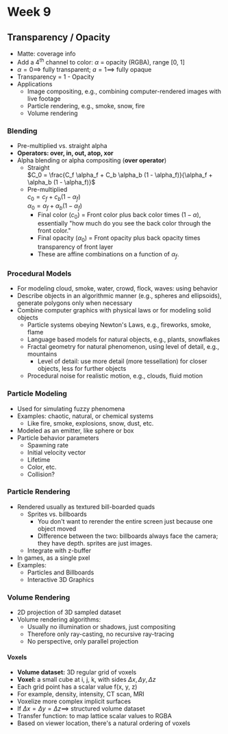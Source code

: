 # Week 9
## Transparency / Opacity
* Matte: coverage info
* Add a $4^{\text{th}}$ channel to color: $\alpha$ = opacity (RGBA), range [0, 1]
* $\alpha = 0 \implies$ fully transparent; $a = 1 \implies$ fully opaque
* Transparency = 1 - Opacity
* Applications
  * Image compositing, e.g., combining computer-rendered images with live footage
  * Particle rendering, e.g., smoke, snow, fire
  * Volume rendering

### Blending
* Pre-multiplied vs. straight alpha
* **Operators: over, in, out, atop, xor**
* Alpha blending or alpha compositing (**over operator**)
  * Straight<br>
  $C_0 = \frac{C_f \alpha_f + C_b \alpha_b (1 - \alpha_f)}{\alpha_f + \alpha_b (1 - \alpha_f)}$<br>
  * Pre-multiplied<br>
  $c_0 = c_f + c_b(1 - \alpha_f)$<br>
  $\alpha_0 = \alpha_f + \alpha_b (1 - \alpha_f)$<br>
    * Final color ($c_0$) = Front color plus back color times $(1 - \alpha)$, essentially "how much do you see the back color through the front color."
    * Final opacity ($\alpha_0$) = Front opacity plus back opacity times transparency of front layer
    * These are affine combinations on a function of $\alpha_f$.

###  Procedural Models
* For modeling cloud, smoke, water, crowd, flock, waves: using behavior
* Describe objects in an algorithmic manner (e.g., spheres and ellipsoids), generate polygons only when necessary
* Combine computer graphics with physical laws or for modeling solid objects
  * Particle systems obeying Newton's Laws, e.g., fireworks, smoke, flame
  * Language based models for natural objects, e.g., plants, snowflakes
  * Fractal geometry for natural phenomenon, using level of detail, e.g., mountains
    * Level of detail: use more detail (more tessellation) for closer objects, less for further objects
  * Procedural noise for realistic motion, e.g., clouds, fluid motion

### Particle Modeling
* Used for simulating fuzzy phenomena
* Examples: chaotic, natural, or chemical systems
  * Like fire, smoke, explosions, snow, dust, etc.
* Modeled as an emitter, like sphere or box
* Particle behavior parameters
  * Spawning rate
  * Initial velocity vector
  * Lifetime
  * Color, etc.
  * Collision?

### Particle Rendering
* Rendered usually as textured bill-boarded quads
  * Sprites vs. billboards
    * You don't want to rerender the entire screen just because one object moved
    * Difference between the two: billboards always face the camera; they have depth.  sprites are just images.
  * Integrate with z-buffer
* In games, as a single pxel
* Examples: 
  * Particles and Billboards
  * Interactive 3D Graphics

### Volume Rendering
* 2D projection of 3D sampled dataset
* Volume rendering algorithms:
  * Usually no illumination or shadows, just compositing
  * Therefore only ray-casting, no recursive ray-tracing
  * No perspective, only parallel projection

#### Voxels
* **Volume dataset:** 3D regular grid of voxels
* **Voxel:** a small cube at i, j, k, with sides $\Delta x, \Delta y, \Delta z$
* Each grid point has a scalar value f(x, y, z)
* For example, density, intensity, CT scan, MRI
* Voxelize more complex implicit surfaces
* If $\Delta x = \Delta y = \Delta z \implies$ structured volume dataset
* Transfer function: to map lattice scalar values to RGBA
* Based on viewer location, there's a natural ordering of voxels




